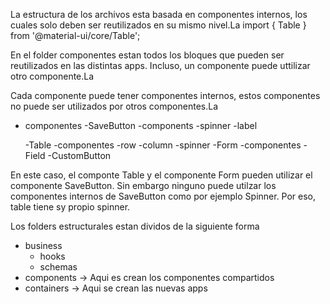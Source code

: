 La estructura de los archivos esta basada en componentes internos, los cuales solo deben ser reutilizados en su mismo nivel.La
import { Table } from '@material-ui/core/Table';

En el folder componentes estan todos los bloques que pueden ser reutilizados en las distintas apps. Incluso, un componente puede uttilizar otro componente.La

Cada componente puede tener componentes internos, estos componentes no puede ser utilizados por otros componentes.La

- componentes
  -SaveButton
  -components
  -spinner
  -label

  -Table
  -componentes
  -row
  -column
  -spinner
  -Form
  -componentes
  -Field
  -CustomButton

En este caso, el componte Table y el componente Form pueden utilizar el componente SaveButton.
Sin embargo ninguno puede utilzar los componentes internos de SaveButton como por ejemplo Spinner.
Por eso, table tiene sy propio spinner.

Los folders estructurales estan dividos de la siguiente forma

- business
  - hooks
  - schemas
- components -> Aqui es crean los componentes compartidos
- containers -> Aqui se crean las nuevas apps
